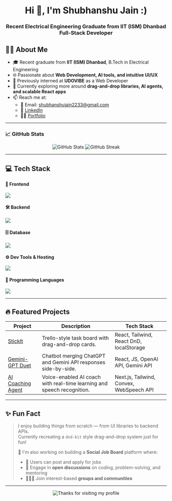<h1 align="center">Hi  👋, I'm Shubhanshu Jain :)</h1>
<h3 align="center">Recent Electrical Engineering Graduate from IIT (ISM) Dhanbad Full-Stack Developer  </h3>
<!-- <h3 align="center"</h3> -->

<!-- <p align="center">
  <img src="https://komarev.com/ghpvc/?username=Shubhanshu-ism&label=Profile%20views&color=0e75b6&style=flat" alt="Shubhanshu-ism" />
</p>

--- -->

## 🧑‍💻 About Me

- 🎓 Recent graduate from **IIT (ISM) Dhanbad**, B.Tech in Electrical Engineering
- 🌐 Passionate about **Web Development, AI tools, and intuitive UI/UX**
- 💼 Previously interned at **UDOVIBE** as a Web Developer
- 🔭 Currently exploring more around **drag-and-drop libraries, AI agents, and scalable React apps**
- 📫 Reach me at:
  - 📧 Email: [shubhanshujain2233@gmail.com](mailto:shubhanshujain2233@gmail.com)  
  - 🔗 [LinkedIn](https://www.linkedin.com/in/shubhanshu-jain-iit-ism)  
  - 🧑‍💻 [Portfolio](https://shubhanshu-portfolio-one.vercel.app)

---
### 📈 GitHub Stats

<p align="center">
  <img src="https://github-readme-stats.vercel.app/api?username=Shubhanshu-ism&show_icons=true&theme=radical" alt="GitHub Stats" />
  <img src="https://github-readme-streak-stats.herokuapp.com/?user=Shubhanshu-ism&theme=radical" alt="GitHub Streak" />
</p>

---

## 💻 Tech Stack

#### 🚀 Frontend
<p>
  <img src="https://skillicons.dev/icons?i=react,nextjs,tailwind,html,css,js,ts" />
</p>

#### 🛠️ Backend
<p>
  <img src="https://skillicons.dev/icons?i=nodejs,express,spring" />
</p>

#### 🗄️ Database
<p>
  <img src="https://skillicons.dev/icons?i=mongodb,postgresql,mysql" />
</p>

#### ⚙️ Dev Tools & Hosting
<p>
  <img src="https://skillicons.dev/icons?i=git,github,vscode,vercel" />
</p>

#### 🧠 Programming Languages
<p>
  <img src="https://skillicons.dev/icons?i=cpp,c,java" />
</p>

---

## 🔥 Featured Projects

| Project | Description | Tech Stack |
|--------|-------------|------------|
| [StickIt](https://github.com/Shubhanshu-ism/trello-clone) | Trello-style task board with drag-and-drop cards. | React, Tailwind, React DnD, localStorage |
| [Gemini-GPT Duet](https://github.com/Shubhanshu-ism/Gemini-GPT-Duet) | Chatbot merging ChatGPT and Gemini API responses side-by-side. | React, JS, OpenAI API, Gemini API |
| [AI Coaching Agent](https://github.com/Shubhanshu-ism/ai-coaching-agent) | Voice-enabled AI coach with real-time learning and speech recognition. | Next.js, Tailwind, Convex, WebSpeech API |

---


## ✨ Fun Fact

> I enjoy building things from scratch — from UI libraries to backend APIs.  
> Currently recreating a `dnd-kit` style drag-and-drop system just for fun!  
>   
> 🌟 I'm also working on building a **Social Job Board** platform where:
> - 💼 Users can post and apply for jobs  
> - 👥 Engage in **open discussions** on coding, problem-solving, and mentoring  
> - 🧑‍🤝‍🧑 Join interest-based **groups and communities**

---

<p align="center">
  <img src="https://readme-typing-svg.demolab.com/?lines=Thanks+for+visiting+my+profile!;Drop+a+⭐+on+my+repos!&font=Fira%20Code&center=true&width=440&height=45&color=36BCF7&vCenter=true&pause=1000&size=22"
    alt="Thanks for visiting my profile"/>
</p>

